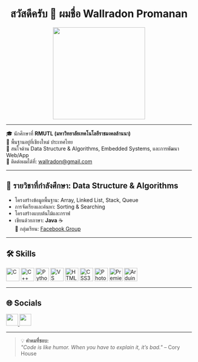 <h1 align="center">
  สวัสดีครับ 👋 ผมชื่อ Wallradon Promanan
</h1>

<p align="center">
  <img src="https://user-images.githubusercontent.com/18350557/176309783-0785949b-9127-417c-8b55-ab5a4333674e.gif" width="250"/>
</p>

---

🎓 นักศึกษาที่ <strong>RMUTL (มหาวิทยาลัยเทคโนโลยีราชมงคลล้านนา)</strong>  
📍 พื้นฐานอยู่ที่เชียงใหม่ ประเทศไทย  
💬 สนใจด้าน Data Structure & Algorithms, Embedded Systems, และการพัฒนา Web/App  
📧 ติดต่อผมได้ที่: [wallradon@gmail.com](mailto:wallradon@gmail.com)

---

## 📘 รายวิชาที่กำลังศึกษา: Data Structure & Algorithms
- โครงสร้างข้อมูลพื้นฐาน: Array, Linked List, Stack, Queue  
- การจัดเรียงและค้นหา: Sorting & Searching  
- โครงสร้างแบบต้นไม้และกราฟ  
- เขียนด้วยภาษา: **Java** ☕  
🔗 กลุ่มเรียน: [Facebook Group](https://web.facebook.com/groups/310903312254221)

---

## 🛠️ Skills

<p align="left">
  <a href="https://docs.microsoft.com/en-us/cpp/?view=msvc-170" target="_blank"><img src="https://raw.githubusercontent.com/danielcranney/readme-generator/main/public/icons/skills/c-colored.svg" width="36" height="36" alt="C" /></a>
  <a href="https://docs.microsoft.com/en-us/cpp/?view=msvc-170" target="_blank"><img src="https://raw.githubusercontent.com/danielcranney/readme-generator/main/public/icons/skills/cplusplus-colored.svg" width="36" height="36" alt="C++" /></a>
  <a href="https://www.python.org/" target="_blank"><img src="https://raw.githubusercontent.com/danielcranney/readme-generator/main/public/icons/skills/python-colored.svg" width="36" height="36" alt="Python" /></a>
  <a href="https://code.visualstudio.com/" target="_blank"><img src="https://raw.githubusercontent.com/danielcranney/readme-generator/main/public/icons/skills/visualstudiocode.svg" width="36" height="36" alt="VS Code" /></a>
  <a href="https://developer.mozilla.org/en-US/docs/Glossary/HTML5" target="_blank"><img src="https://raw.githubusercontent.com/danielcranney/readme-generator/main/public/icons/skills/html5-colored.svg" width="36" height="36" alt="HTML5" /></a>
  <a href="https://www.w3.org/TR/CSS/#css" target="_blank"><img src="https://raw.githubusercontent.com/danielcranney/readme-generator/main/public/icons/skills/css3-colored.svg" width="36" height="36" alt="CSS3" /></a>
  <a href="https://www.adobe.com/uk/products/photoshop.html" target="_blank"><img src="https://raw.githubusercontent.com/danielcranney/readme-generator/main/public/icons/skills/photoshop-colored.svg" width="36" height="36" alt="Photoshop" /></a>
  <a href="https://www.adobe.com/uk/products/premiere.html" target="_blank"><img src="https://raw.githubusercontent.com/danielcranney/readme-generator/main/public/icons/skills/premierepro-colored.svg" width="36" height="36" alt="Premiere Pro" /></a>
  <a href="https://store.arduino.cc/" target="_blank"><img src="https://raw.githubusercontent.com/danielcranney/readme-generator/main/public/icons/skills/arduino-colored.svg" width="36" height="36" alt="Arduino" /></a>
</p>

---

## 🌐 Socials

<p align="left">
  <a href="https://github.com/wallradon" target="_blank">
    <img src="https://raw.githubusercontent.com/danielcranney/readme-generator/main/public/icons/socials/github.svg" width="32" height="32" />
  </a>
  <a href="http://www.instagram.com/min_wmp" target="_blank">
    <img src="https://raw.githubusercontent.com/danielcranney/readme-generator/main/public/icons/socials/instagram.svg" width="32" height="32" />
  </a>
</p>

---

> 💡 **คำคมที่ชอบ:**  
> *"Code is like humor. When you have to explain it, it’s bad."* – Cory House
